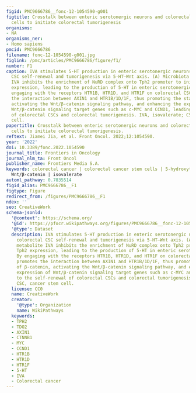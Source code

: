 ```yaml
---
figid: PMC9666786__fonc-12-1054590-g001
figtitle: Crosstalk between enteric serotonergic neurons and colorectal cancer stem
  cells to initiate colorectal tumorigenesis
organisms:
- NA
organisms_ner:
- Homo sapiens
pmcid: PMC9666786
filename: fonc-12-1054590-g001.jpg
figlink: /pmc/articles/PMC9666786/figure/f1/
number: F1
caption: IVA stimulates 5-HT production in enteric serotonergic neurons to drive colorectal
  CSC self-renewal and tumorigenesis via 5-HT–Wnt axis. (A) Microbiota metabolite
  IVA inhibits the enrichment of NuRD complex onto Tph2 promoter to initiate Tph2
  expression, leading to the production of 5-HT in enteric serotonergic neurons. By
  engaging with the receptors HTR1B, HTR1D, and HTR1F on colorectal CSCs, 5-HT promotes
  the interaction between AXIN1 and HTR1B/1D/1F, thus promoting the stability of β-catenin,
  activating the Wnt/β-catenin signaling pathway, and enhancing the expression of
  Wnt/β-catenin signaling target genes such as c-MYC and CCND1, leading to the self-renewal
  of colorectal CSCs and colorectal tumorigenesis. IVA, isovalerate; CSC, cancer stem
  cell.
papertitle: Crosstalk between enteric serotonergic neurons and colorectal cancer stem
  cells to initiate colorectal tumorigenesis.
reftext: Jiamei Jia, et al. Front Oncol. 2022;12:1054590.
year: '2022'
doi: 10.3389/fonc.2022.1054590
journal_title: Frontiers in Oncology
journal_nlm_ta: Front Oncol
publisher_name: Frontiers Media S.A.
keywords: colorectal cancer | colorectal cancer stem cells | 5-hydroxytryptamine |
  Wnt/β-catenin | isovalerate
automl_pathway: 0.7835514
figid_alias: PMC9666786__F1
figtype: Figure
redirect_from: /figures/PMC9666786__F1
ndex: ''
seo: CreativeWork
schema-jsonld:
  '@context': https://schema.org/
  '@id': https://pfocr.wikipathways.org/figures/PMC9666786__fonc-12-1054590-g001.html
  '@type': Dataset
  description: IVA stimulates 5-HT production in enteric serotonergic neurons to drive
    colorectal CSC self-renewal and tumorigenesis via 5-HT–Wnt axis. (A) Microbiota
    metabolite IVA inhibits the enrichment of NuRD complex onto Tph2 promoter to initiate
    Tph2 expression, leading to the production of 5-HT in enteric serotonergic neurons.
    By engaging with the receptors HTR1B, HTR1D, and HTR1F on colorectal CSCs, 5-HT
    promotes the interaction between AXIN1 and HTR1B/1D/1F, thus promoting the stability
    of β-catenin, activating the Wnt/β-catenin signaling pathway, and enhancing the
    expression of Wnt/β-catenin signaling target genes such as c-MYC and CCND1, leading
    to the self-renewal of colorectal CSCs and colorectal tumorigenesis. IVA, isovalerate;
    CSC, cancer stem cell.
  license: CC0
  name: CreativeWork
  creator:
    '@type': Organization
    name: WikiPathways
  keywords:
  - TPH2
  - TDO2
  - AXIN1
  - CTNNB1
  - MYC
  - CCND1
  - HTR1B
  - HTR1D
  - HTR1F
  - 5-HT
  - IVA
  - Colorectal cancer
---
```

